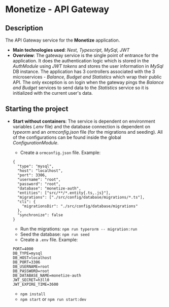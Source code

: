 # Monetize - API Gateway

## Description

The API Gateway service for the **Monetize** application.

- **Main technologies used**: _Nest, Typescript, MySql, JWT_
- **Overview**: The gateway service is the single point of entrance for the application. It does the authentication logic which is stored in the _AuthModule_ using _JWT tokens_ and stores the user information in _MySql_ DB instance. The application has 3 controllers associated with the 3 microservices - _Balance, Budget and Statistics_ which wrap their public API. The only exception is on login when the gateway pings the _Balance and Budget_ services to send data to the _Statistics_ service so it is initialized with the current user's data.

## Starting the project

- **Start without containers**: The service is dependent on environment variables (_.env_ file) and the database connection is dependent on _typeorm_ and an _ormconfig.json_ file (for the migrations and seeding). All of the configurations can be found inside the global _ConfigurationModule_.

  - Create a `ormconfig.json` file. Example:

  ```
  {
    "type": "mysql",
    "host": "localhost",
    "port": 3306,
    "username": "root",
    "password": "root",
    "database": "monetize-auth",
    "entities": ["src/**/*.entity{.ts,.js}"],
    "migrations": ["./src/config/database/migrations/*.ts"],
    "cli": {
      "migrationsDir": "./src/config/database/migrations"
    },
    "synchronize": false
  }
  ```

  - Run the migrations: `npm run typerorm -- migration:run`
  - Seed the database: `npm run seed`
  - Create a `.env` file. Example:

  ```
  PORT=4000
  DB_TYPE=mysql
  DB_HOST=localhost
  DB_PORT=3306
  DB_USERNAME=root
  DB_PASSWORD=root
  DB_DATABASE_NAME=monetize-auth
  JWT_SECRET=h3ll0
  JWT_EXPIRE_TIME=3600
  ```

  - `npm install`
  - `npm start` or `npm run start:dev`
